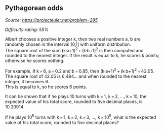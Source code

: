 Pythagorean odds
----------------

*Source: https://projecteuler.net/problem=285*


*Difficulty rating: 55%*

Albert chooses a positive integer k, then two real numbers a, b are
randomly chosen in the interval [0,1] with uniform distribution.\
 The square root of the sum (k·a+1)<sup>2</sup> + (k·b+1)<sup>2</sup> is then computed and
rounded to the nearest integer. If the result is equal to k, he scores k
points; otherwise he scores nothing.

For example, if k = 6, a = 0.2 and b = 0.85, then
(k·a+1)<sup>2</sup> + (k·b+1)<sup>2</sup> = 42.05.\
 The square root of 42.05 is 6.484... and when rounded to the nearest
integer, it becomes 6.\
 This is equal to k, so he scores 6 points.

It can be shown that if he plays 10 turns with k = 1, k = 2, ...,
k = 10, the expected value of his total score, rounded to five decimal
places, is 10.20914.

If he plays 10<sup>5</sup> turns with k = 1, k = 2, k = 3, ..., k = 10<sup>5</sup>, what
is the expected value of his total score, rounded to five decimal
places?
